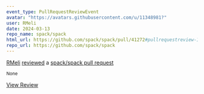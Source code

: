 ```yaml
---
event_type: PullRequestReviewEvent
avatar: "https://avatars.githubusercontent.com/u/11348981?"
user: RMeli
date: 2024-03-13
repo_name: spack/spack
html_url: https://github.com/spack/spack/pull/41272#pullrequestreview-1935301799
repo_url: https://github.com/spack/spack
---
```


<a href='https://github.com/RMeli' target='_blank'>RMeli</a> <a href='https://github.com/spack/spack/pull/41272#pullrequestreview-1935301799' target='_blank'>reviewed</a> a <a href='https://github.com/spack/spack/pull/41272' target='_blank'>spack/spack pull request</a>

<small>None</small>

<a href='https://github.com/spack/spack/pull/41272#pullrequestreview-1935301799' target='_blank'>View Review</a>